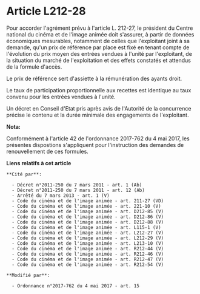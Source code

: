 # Article L212-28

Pour accorder l'agrément prévu à l'article L. 212-27, le président du Centre national du cinéma et de l'image animée doit
s'assurer, à partir de données économiques mesurables, notamment de celles que l'exploitant joint à sa demande, qu'un prix de
référence par place est fixé en tenant compte de l'évolution du prix moyen des entrées vendues à l'unité par l'exploitant, de
la situation du marché de l'exploitation et des effets constatés et attendus de la formule d'accès.

Le prix de référence sert d'assiette à la rémunération des ayants droit.

Le taux de participation proportionnelle aux recettes est identique au taux convenu pour les entrées vendues à l'unité.

Un décret en Conseil d'Etat pris après avis de l'Autorité de la concurrence précise le contenu et la durée minimale des
engagements de l'exploitant.

**Nota:**

Conformément à l'article 42 de l'ordonnance 2017-762 du 4 mai 2017, les présentes dispostions s'appliquent pour l'instruction
des demandes de renouvellement de ces formules.

**Liens relatifs à cet article**

	**Cité par**:

	  - Décret n°2011-250 du 7 mars 2011 - art. 1 (Ab)
	  - Décret n°2011-250 du 7 mars 2011 - art. 12 (Ab)
	  - Arrêté du 7 mars 2013 - art. 1 (V)
	  - Code du cinéma et de l'image animée - art. 211-27 (VD)
	  - Code du cinéma et de l'image animée - art. 221-10 (V)
	  - Code du cinéma et de l'image animée - art. D212-85 (V)
	  - Code du cinéma et de l'image animée - art. D212-86 (V)
	  - Code du cinéma et de l'image animée - art. D212-88 (V)
	  - Code du cinéma et de l'image animée - art. L115-1 (V)
	  - Code du cinéma et de l'image animée - art. L212-27 (V)
	  - Code du cinéma et de l'image animée - art. L212-29 (V)
	  - Code du cinéma et de l'image animée - art. L213-10 (V)
	  - Code du cinéma et de l'image animée - art. R212-44 (V)
	  - Code du cinéma et de l'image animée - art. R212-46 (V)
	  - Code du cinéma et de l'image animée - art. R212-47 (V)
	  - Code du cinéma et de l'image animée - art. R212-54 (V)

	**Modifié par**:

	  - Ordonnance n°2017-762 du 4 mai 2017 - art. 15
